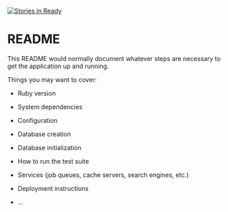 [![Stories in Ready](https://badge.waffle.io/rdcsg/rails_demo.png?label=ready&title=Ready)](https://waffle.io/rdcsg/rails_demo)
# README

This README would normally document whatever steps are necessary to get the
application up and running.

Things you may want to cover:

* Ruby version

* System dependencies

* Configuration

* Database creation

* Database initialization

* How to run the test suite

* Services (job queues, cache servers, search engines, etc.)

* Deployment instructions

* ...
